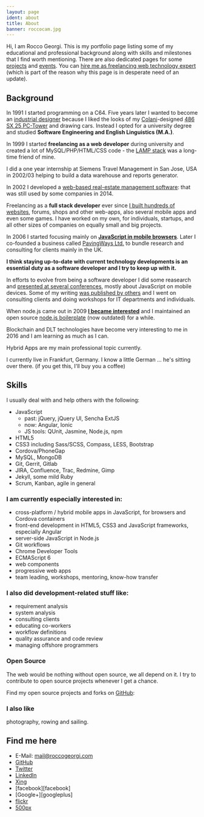 ```yaml
---
layout: page
ident: about
title: About
banner: roccocam.jpg
---
```


Hi, I am Rocco Georgi. This is my portfolio page listing some of my educational and professional background along with skills and milestones that I find worth mentioning.
There are also dedicated pages for some [projects][projects] and [events][events]. You can [hire me as freelancing web technology expert][hireme] (which is part of the reason why this page is in desperate need of an update).

## Background

In 1991 I started programming on a C64.
Five years later I wanted to become an [industrial designer][industialdesign] because I liked the looks of my [Colani][colaniwiki]-designed [486 SX 25 PC-Tower][colanipc] and drawing cars.
Instead I opted for a university degree and studied **Software Engineering and English Linguistics (M.A.)**.

In 1999 I started **freelancing as a web developer** during university and created a lot of MySQL/PHP/HTML/CSS code - the [LAMP stack][lamp] was a long-time friend of mine.

I did a one year internship at Siemens Travel Management in San Jose, USA in 2002/03 helping to build a data warehouse and reports generator.

In 2002 I developed a [web-based real-estate management software][maklerstararch]: that was still used by some companies in 2014.

Freelancing as a **full stack developer** ever since [I built hundreds of websites][grocportfolio], forums, shops and other web-apps, also several mobile apps and even some games.
I have worked on my own, for individuals, startups, and all other sizes of companies on equally small and big projects.

In 2006 I started focusing mainly on [**JavaScript in mobile browsers**][pwstart].
Later I co-founded a business called [PavingWays Ltd.][pw] to bundle research and consulting for clients mainly in the UK.

**I think staying up-to-date with current technology developments is an essential duty as a software developer and I try to keep up with it.**

In efforts to evolve from being a software developer I did some reasearch and [presented at several conferences][events], mostly about JavaScript on mobile devices.
Some of my writing [was published by others][events] and I went on consulting clients and doing workshops for IT departments and individuals.

When node.js came out in 2009 [**I became interested**][nodepost] and I maintained an open source [node.js boilerplate][node-base] (now outdated) for a while.

Blockchain and DLT technologies have become very interesting to me in 2016 and I am learning as much as I can.

Hybrid Apps are my main professional topic currently.

I currently live in Frankfurt, Germany. I know a little German ... he's sitting over there. (if you get this, I'll buy you a coffee)


[industialdesign]: https://en.wikipedia.org/wiki/Industrial_design
[colaniwiki]: https://en.wikipedia.org/wiki/Luigi_Colani
[colanipc]: http://flic.kr/p/bp2rAj
[maklerstararch]: https://web.archive.org/web/20040604001332/http://www.maklerstar.de/
[projects]: /projects/
[events]: /events/
[hireme]: /
[lamp]: https://en.wikipedia.org/wiki/LAMP_(software_bundle)
[grocportfolio]: https://web.archive.org/web/20130304013255/http://www.g-roc.com/portfolio
[pw]: http://www.pavingways.com/
[pwstart]: http://www.pavingways.com/here-we-go_8.html
[nodepost]: http://www.pavingways.com/nodejs-node-is-important-introduction_1618.html
[node-base]: https://github.com/rocco/node-base/

## Skills

I usually deal with and help others with the following:

- JavaScript
	- past: jQuery, jQuery UI, Sencha ExtJS
	- now: Angular, Ionic
	- JS tools: QUnit, Jasmine, Node.js, npm
- HTML5
- CSS3 including Sass/SCSS, Compass, LESS, Bootstrap
- Cordova/PhoneGap
- MySQL, MongoDB
- Git, Gerrit, Gitlab
- JIRA, Confluence, Trac, Redmine, Gimp
- Jekyll, some mild Ruby
- Scrum, Kanban, agile in general

### I am currently especially interested in:

- cross-platform / hybrid mobile apps in JavaScript, for browsers and Cordova containers
- front-end development in HTML5, CSS3 and JavaScript frameworks, especially Angular
- server-side JavaScript in Node.js
- Git workflows
- Chrome Developer Tools
- ECMAScript 6
- web components
- progressive web apps
- team leading, workshops, mentoring, know-how transfer

### I also did development-related stuff like:

- requirement analysis
- system analysis
- consulting clients
- educating co-workers
- workflow definitions
- quality assurance and code review
- managing offshore programmers

### Open Source

The web would be nothing without open source, we all depend on it.
I try to contribute to open source projects whenever I get a chance.

Find my open source projects and forks on [GitHub][roccogithub]:

[roccogithub]: https://github.com/rocco?tab=repositories

### I also like

photography, rowing and sailing.

## Find me here

- E-Mail: <mail@roccogeorgi.com>
- [GitHub][github]
- [Twitter][twitter]
- [LinkedIn][linkedin]
- [Xing][xing]
- [facebook][facebook]
- [Google+][googleplus]
- [flickr][flickr]
- [500px][500px]

[github]: https://github.com/rocco
[twitter]: https://twitter.com/GeeROC
[linkedin]: http://www.linkedin.com/in/roccogeorgi
[xing]: https://www.xing.com/profile/Rocco_Georgi
[flickr]: http://www.flickr.com/photos/geeroc
[500px]: http://500px.com/geeroc
